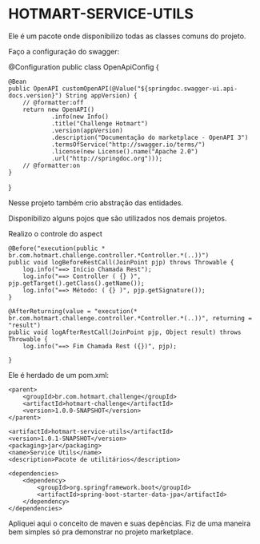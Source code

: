 # HOTMART-SERVICE-UTILS

Ele é um pacote onde disponibilizo todas as classes comuns do projeto.

Faço a configuração do swagger:

@Configuration
public class OpenApiConfig {

    @Bean
    public OpenAPI customOpenAPI(@Value("${springdoc.swagger-ui.api-docs.version}") String appVersion) {
        // @formatter:off
        return new OpenAPI()
                .info(new Info()
                .title("Challenge Hotmart")
                .version(appVersion)
                .description("Documentação do marketplace - OpenAPI 3")
                .termsOfService("http://swagger.io/terms/")
                .license(new License().name("Apache 2.0")
                .url("http://springdoc.org")));
        // @formatter:on
    }

}

Nesse projeto também crio abstração das entidades.

Disponibilizo alguns pojos que são utilizados nos demais projetos.

Realizo o controle do aspect

	@Before("execution(public * br.com.hotmart.challenge.controller.*Controller.*(..))")
	public void logBeforeRestCall(JoinPoint pjp) throws Throwable {
		log.info("==> Início Chamada Rest");
		log.info("==> Controller ( {} )", pjp.getTarget().getClass().getName());
		log.info("==> Método: ( {} )", pjp.getSignature());
	}

	@AfterReturning(value = "execution(* br.com.hotmart.challenge.controller.*Controller.*(..))", returning = "result")
	public void logAfterRestCall(JoinPoint pjp, Object result) throws Throwable {
		log.info("==> Fim Chamada Rest ({})", pjp);

	}

Ele é herdado de um pom.xml:

	<parent>
		<groupId>br.com.hotmart.challenge</groupId>
		<artifactId>hotmart-challenge</artifactId>
		<version>1.0.0-SNAPSHOT</version>
	</parent>

	<artifactId>hotmart-service-utils</artifactId>
	<version>1.0.1-SNAPSHOT</version>
	<packaging>jar</packaging>
	<name>Service Utils</name>
	<description>Pacote de utilitários</description>

	<dependencies>
		<dependency>
			<groupId>org.springframework.boot</groupId>
			<artifactId>spring-boot-starter-data-jpa</artifactId>
		</dependency>
	</dependencies>


Apliquei aqui o conceito de maven e suas depências. Fiz de uma maneira bem simples só pra demonstrar no projeto marketplace.


